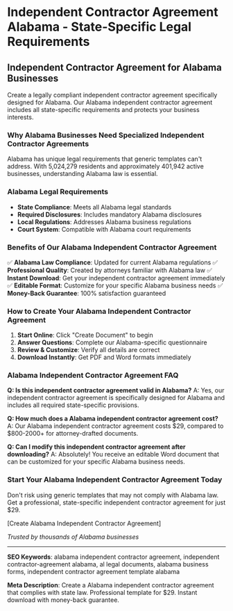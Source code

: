 # Independent Contractor Agreement Alabama - State-Specific Legal Requirements

## Independent Contractor Agreement for Alabama Businesses

Create a legally compliant independent contractor agreement specifically designed for Alabama. Our Alabama independent contractor agreement includes all state-specific requirements and protects your business interests.

### Why Alabama Businesses Need Specialized Independent Contractor Agreements

Alabama has unique legal requirements that generic templates can't address. With 5,024,279 residents and approximately 401,942 active businesses, understanding Alabama law is essential.

### Alabama Legal Requirements

- **State Compliance**: Meets all Alabama legal standards
- **Required Disclosures**: Includes mandatory Alabama disclosures
- **Local Regulations**: Addresses Alabama business regulations
- **Court System**: Compatible with Alabama court requirements

### Benefits of Our Alabama Independent Contractor Agreement

✅ **Alabama Law Compliance**: Updated for current Alabama regulations
✅ **Professional Quality**: Created by attorneys familiar with Alabama law
✅ **Instant Download**: Get your independent contractor agreement immediately
✅ **Editable Format**: Customize for your specific Alabama business needs
✅ **Money-Back Guarantee**: 100% satisfaction guaranteed

### How to Create Your Alabama Independent Contractor Agreement

1. **Start Online**: Click "Create Document" to begin
2. **Answer Questions**: Complete our Alabama-specific questionnaire
3. **Review & Customize**: Verify all details are correct
4. **Download Instantly**: Get PDF and Word formats immediately

### Alabama Independent Contractor Agreement FAQ

**Q: Is this independent contractor agreement valid in Alabama?**
A: Yes, our independent contractor agreement is specifically designed for Alabama and includes all required state-specific provisions.

**Q: How much does a Alabama independent contractor agreement cost?**
A: Our Alabama independent contractor agreement costs $29, compared to $800-2000+ for attorney-drafted documents.

**Q: Can I modify this independent contractor agreement after downloading?**
A: Absolutely! You receive an editable Word document that can be customized for your specific Alabama business needs.

### Start Your Alabama Independent Contractor Agreement Today

Don't risk using generic templates that may not comply with Alabama law. Get a professional, state-specific independent contractor agreement for just $29.

[Create Alabama Independent Contractor Agreement]

_Trusted by thousands of Alabama businesses_

---

**SEO Keywords**: alabama independent contractor agreement, independent contractor-agreement alabama, al legal documents, alabama business forms, independent contractor agreement template alabama

**Meta Description**: Create a Alabama independent contractor agreement that complies with state law. Professional template for $29. Instant download with money-back guarantee.
